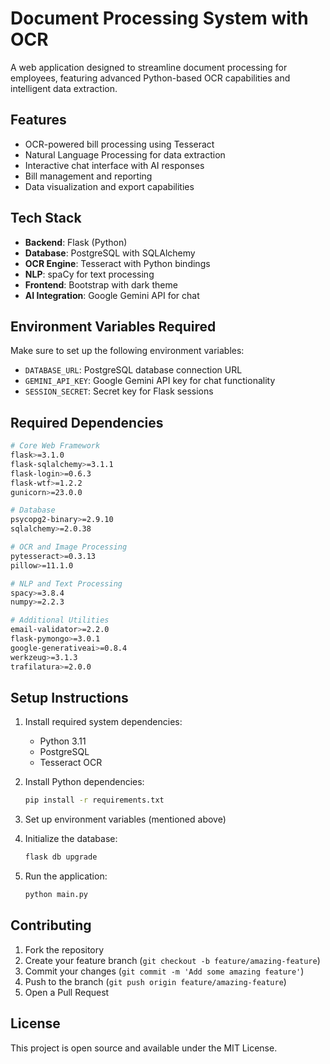 # Document Processing System with OCR

A web application designed to streamline document processing for employees, featuring advanced Python-based OCR capabilities and intelligent data extraction.

## Features

- OCR-powered bill processing using Tesseract
- Natural Language Processing for data extraction
- Interactive chat interface with AI responses
- Bill management and reporting
- Data visualization and export capabilities

## Tech Stack

- **Backend**: Flask (Python)
- **Database**: PostgreSQL with SQLAlchemy
- **OCR Engine**: Tesseract with Python bindings
- **NLP**: spaCy for text processing
- **Frontend**: Bootstrap with dark theme
- **AI Integration**: Google Gemini API for chat

## Environment Variables Required

Make sure to set up the following environment variables:
- `DATABASE_URL`: PostgreSQL database connection URL
- `GEMINI_API_KEY`: Google Gemini API key for chat functionality
- `SESSION_SECRET`: Secret key for Flask sessions

## Required Dependencies

```bash
# Core Web Framework
flask>=3.1.0
flask-sqlalchemy>=3.1.1
flask-login>=0.6.3
flask-wtf>=1.2.2
gunicorn>=23.0.0

# Database
psycopg2-binary>=2.9.10
sqlalchemy>=2.0.38

# OCR and Image Processing
pytesseract>=0.3.13
pillow>=11.1.0

# NLP and Text Processing
spacy>=3.8.4
numpy>=2.2.3

# Additional Utilities
email-validator>=2.2.0
flask-pymongo>=3.0.1
google-generativeai>=0.8.4
werkzeug>=3.1.3
trafilatura>=2.0.0
```

## Setup Instructions

1. Install required system dependencies:
   - Python 3.11
   - PostgreSQL
   - Tesseract OCR

2. Install Python dependencies:
   ```bash
   pip install -r requirements.txt
   ```

3. Set up environment variables (mentioned above)

4. Initialize the database:
   ```bash
   flask db upgrade
   ```

5. Run the application:
   ```bash
   python main.py
   ```

## Contributing

1. Fork the repository
2. Create your feature branch (`git checkout -b feature/amazing-feature`)
3. Commit your changes (`git commit -m 'Add some amazing feature'`)
4. Push to the branch (`git push origin feature/amazing-feature`)
5. Open a Pull Request

## License

This project is open source and available under the MIT License.